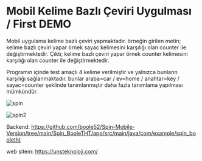 # Mobil Kelime Bazlı Çeviri Uygulması / First DEMO
 
Mobil uygulama kelime bazlı çeviri yapmaktadır.
örneğin girilen metin; kelime bazlı çeviri yapar örnek sayac kelimesini karşılığı olan counter ile değiştirmektedir.
Çıktı; kelime bazlı çeviri yapar örnek counter kelimesini karşılığı olan counter ile değiştirmektedir.

Programın içinde test amaçlı 4 kelime verilmiştir ve yalnızca bunların karşılığı sağlanmaktadır. bunlar
araba=car / ev=home / anahtar=key / sayac=counter şeklinde tanımlanmıştır daha fazla tanımlama yapılması mümkündür.

![spin](https://user-images.githubusercontent.com/64356266/110778940-095f7480-8274-11eb-8f69-e29f2cd672b2.jpg)

![spin2](https://user-images.githubusercontent.com/64356266/110778956-0d8b9200-8274-11eb-8e3d-a305626f3e49.jpg)


Backend: https://github.com/boole52/Spin-Mobile-Version/tree/main/Spin_BooleTHT/app/src/main/java/com/example/spin_booletht


web sitem: https://unsteknoloji.com/
